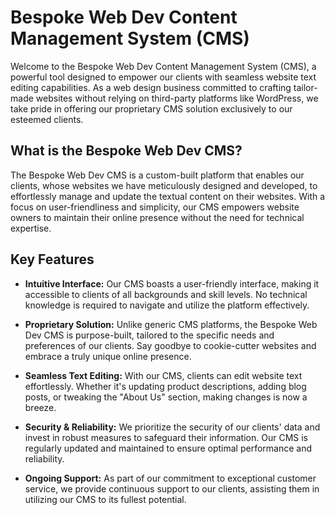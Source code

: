 # Bespoke Web Dev Content Management System (CMS)

Welcome to the Bespoke Web Dev Content Management System (CMS), a powerful tool designed to empower our clients with seamless website text editing capabilities. As a web design business committed to crafting tailor-made websites without relying on third-party platforms like WordPress, we take pride in offering our proprietary CMS solution exclusively to our esteemed clients.

## What is the Bespoke Web Dev CMS?

The Bespoke Web Dev CMS is a custom-built platform that enables our clients, whose websites we have meticulously designed and developed, to effortlessly manage and update the textual content on their websites. With a focus on user-friendliness and simplicity, our CMS empowers website owners to maintain their online presence without the need for technical expertise.

## Key Features

-   **Intuitive Interface:** Our CMS boasts a user-friendly interface, making it accessible to clients of all backgrounds and skill levels. No technical knowledge is required to navigate and utilize the platform effectively.

-   **Proprietary Solution:** Unlike generic CMS platforms, the Bespoke Web Dev CMS is purpose-built, tailored to the specific needs and preferences of our clients. Say goodbye to cookie-cutter websites and embrace a truly unique online presence.

-   **Seamless Text Editing:** With our CMS, clients can edit website text effortlessly. Whether it's updating product descriptions, adding blog posts, or tweaking the "About Us" section, making changes is now a breeze.

-   **Security & Reliability:** We prioritize the security of our clients' data and invest in robust measures to safeguard their information. Our CMS is regularly updated and maintained to ensure optimal performance and reliability.

-   **Ongoing Support:** As part of our commitment to exceptional customer service, we provide continuous support to our clients, assisting them in utilizing our CMS to its fullest potential.
